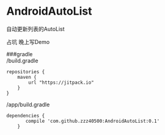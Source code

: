 # AndroidAutoList
自动更新列表的AutoList

占坑
晚上写Demo

###gradle      
/build.gradle
~~~
repositories {
    maven {
        url "https://jitpack.io"
    }
}
~~~
/app/build.gradle
~~~
dependencies {
	   compile 'com.github.zzz40500:AndroidAutoList:0.1'
	}
~~~
